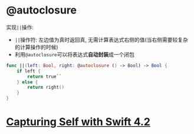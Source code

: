 # @autoclosure
实现`||`操作:

* `||`操作符: 左边值为真时返回真, 无需计算表达式右侧的值(当右侧需要较复杂的计算操作的时候)
* 利用`@autoclosure`可以将表达式**自动封装**成一个闭包

```swift
func ||(left: Bool, right: @autoclosure () -> Bool) -> Bool {
    if left {
        return true``
    } else {
        return right()
    }
}
```

# [Capturing Self with Swift 4.2](https://benscheirman.com/2018/09/capturing-self-with-swift-4-2/)

